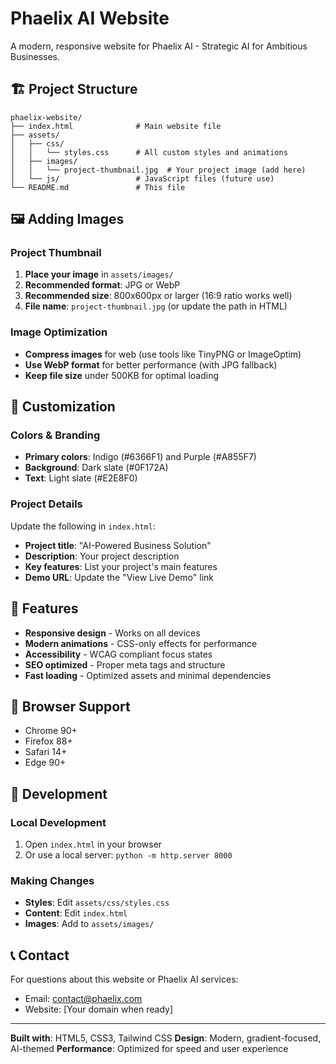 # Phaelix AI Website

A modern, responsive website for Phaelix AI - Strategic AI for Ambitious Businesses.

## 🏗️ Project Structure

```
phaelix-website/
├── index.html              # Main website file
├── assets/
│   ├── css/
│   │   └── styles.css      # All custom styles and animations
│   ├── images/
│   │   └── project-thumbnail.jpg  # Your project image (add here)
│   └── js/                 # JavaScript files (future use)
└── README.md               # This file
```

## 🖼️ Adding Images

### Project Thumbnail
1. **Place your image** in `assets/images/`
2. **Recommended format**: JPG or WebP
3. **Recommended size**: 800x600px or larger (16:9 ratio works well)
4. **File name**: `project-thumbnail.jpg` (or update the path in HTML)

### Image Optimization
- **Compress images** for web (use tools like TinyPNG or ImageOptim)
- **Use WebP format** for better performance (with JPG fallback)
- **Keep file size** under 500KB for optimal loading

## 🎨 Customization

### Colors & Branding
- **Primary colors**: Indigo (#6366F1) and Purple (#A855F7)
- **Background**: Dark slate (#0F172A)
- **Text**: Light slate (#E2E8F0)

### Project Details
Update the following in `index.html`:
- **Project title**: "AI-Powered Business Solution"
- **Description**: Your project description
- **Key features**: List your project's main features
- **Demo URL**: Update the "View Live Demo" link

## 🚀 Features

- **Responsive design** - Works on all devices
- **Modern animations** - CSS-only effects for performance
- **Accessibility** - WCAG compliant focus states
- **SEO optimized** - Proper meta tags and structure
- **Fast loading** - Optimized assets and minimal dependencies

## 📱 Browser Support

- Chrome 90+
- Firefox 88+
- Safari 14+
- Edge 90+

## 🔧 Development

### Local Development
1. Open `index.html` in your browser
2. Or use a local server: `python -m http.server 8000`

### Making Changes
- **Styles**: Edit `assets/css/styles.css`
- **Content**: Edit `index.html`
- **Images**: Add to `assets/images/`

## 📞 Contact

For questions about this website or Phaelix AI services:
- Email: contact@phaelix.com
- Website: [Your domain when ready]

---

**Built with**: HTML5, CSS3, Tailwind CSS
**Design**: Modern, gradient-focused, AI-themed
**Performance**: Optimized for speed and user experience 
